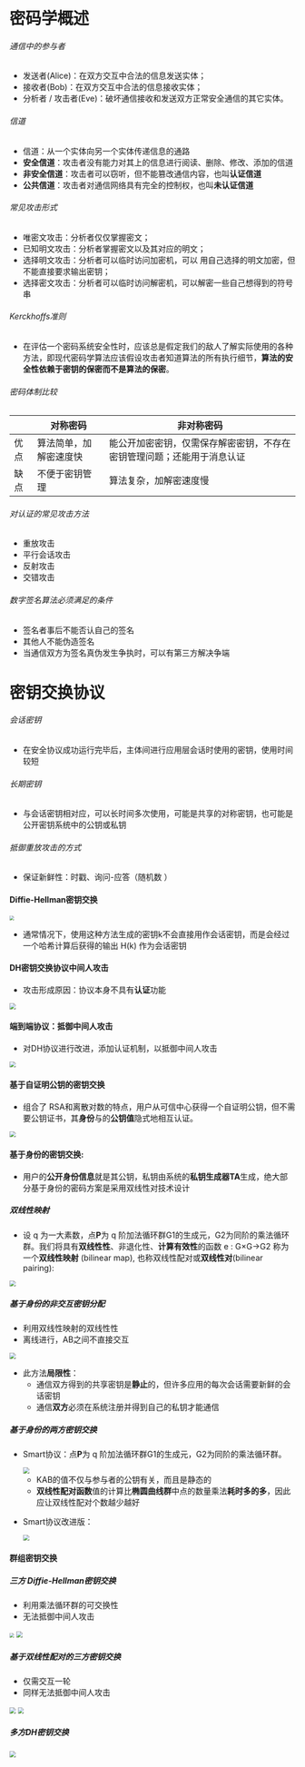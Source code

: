 # 密码学概述

###### 通信中的参与者

* 发送者(Alice)：在双方交互中合法的信息发送实体；
* 接收者(Bob)：在双方交互中合法的信息接收实体；
* 分析者 / 攻击者(Eve)：破坏通信接收和发送双方正常安全通信的其它实体。

###### 信道

* 信道：从一个实体向另一个实体传递信息的通路
* **安全信道**：攻击者没有能力对其上的信息进行阅读、删除、修改、添加的信道
* **非安全信道**：攻击者可以窃听，但不能篡改通信内容，也叫**认证信道**
* **公共信道**：攻击者对通信网络具有完全的控制权，也叫**未认证信道**

###### 常见攻击形式

* 唯密文攻击：分析者仅仅掌握密文；
* 已知明文攻击：分析者掌握密文以及其对应的明文；
* 选择明文攻击：分析者可以临时访问加密机，可以 用自己选择的明文加密，但不能直接要求输出密钥；
* 选择密文攻击：分析者可以临时访问解密机，可以解密一些自己想得到的符号串

###### Kerckhoffs准则

* 在评估一个密码系统安全性时，应该总是假定我们的敌人了解实际使用的各种方法，即现代密码学算法应该假设攻击者知道算法的所有执行细节，**算法的安全性依赖于密钥的保密而不是算法的保密**。

###### 密码体制比较

|     | 对称密码        | 非对称密码                               |
| --- | ----------- | ----------------------------------- |
| 优点  | 算法简单，加解密速度快 | 能公开加密密钥，仅需保存解密密钥，不存在密钥管理问题；还能用于消息认证 |
| 缺点  | 不便于密钥管理     | 算法复杂，加解密速度慢                         |

###### 对认证的常见攻击方法

* 重放攻击
* 平行会话攻击
* 反射攻击
* 交错攻击

###### 数字签名算法必须满足的条件

* 签名者事后不能否认自己的签名
* 其他人不能伪造签名
* 当通信双方为签名真伪发生争执时，可以有第三方解决争端

# 密钥交换协议

###### 会话密钥

* 在安全协议成功运行完毕后，主体间进行应用层会话时使用的密钥，使用时间较短

###### 长期密钥

* 与会话密钥相对应，可以长时间多次使用，可能是共享的对称密钥，也可能是公开密钥系统中的公钥或私钥

###### 抵御重放攻击的方式

* 保证新鲜性：时戳、询问-应答（随机数 ）

#### Diffie-Hellman密钥交换

<img src="./images/2.1.jpg" style="zoom: 50%;" />

* 通常情况下，使用这种方法生成的密钥k不会直接用作会话密钥，而是会经过一个哈希计算后获得的输出 H(k) 作为会话密钥

#### DH密钥交换协议中间人攻击

* 攻击形成原因：协议本身不具有**认证**功能

<img src="./images/2.2.jpg" style="zoom:67%;" />

#### 端到端协议：抵御中间人攻击

* 对DH协议进行改进，添加认证机制，以抵御中间人攻击

<img src="./images/2.3.jpg" style="zoom: 67%;" />

#### 基于自证明公钥的密钥交换

* 组合了 RSA和离散对数的特点，用户从可信中心获得一个自证明公钥，但不需要公钥证书，其**身份**与的**公钥值**隐式地相互认证。

<img src="./images/2.4.jpg" style="zoom:67%;" />

#### 基于身份的密钥交换:

* 用户的**公开身份信息**就是其公钥，私钥由系统的**私钥生成器TA**生成，绝大部分基于身份的密码方案是采用双线性对技术设计

##### 双线性映射

* 设 q 为一大素数，点**P**为 q 阶加法循环群G1的生成元，G2为同阶的乘法循环群。我们将具有**双线性性**、非退化性、**计算有效性**的函数 e : G×G→G2 称为一个**双线性映射** (bilinear map), 也称双线性配对或**双线性对**(bilinear pairing):

<img src="./images/2.5.jpg" style="zoom:67%;" />

##### 基于身份的非交互密钥分配

* 利用双线性映射的双线性性
* 离线进行，AB之间不直接交互

<img src="./images/2.6.jpg" style="zoom:67%;" />

* 此方法**局限性**：
  * 通信双方得到的共享密钥是**静止**的，但许多应用的每次会话需要新鲜的会话密钥
  * 通信**双方**必须在系统注册并得到自己的私钥才能通信

##### 基于身份的两方密钥交换

* Smart协议：点**P**为 q 阶加法循环群G1的生成元，G2为同阶的乘法循环群。
  
  <img src="./images/2.7.jpg" style="zoom:67%;" />
  
  * KAB的值不仅与参与者的公钥有关，而且是静态的
  * **双线性配对函数**值的计算比**椭圆曲线群**中点的数量乘法**耗时多的多**，因此应让双线性配对个数越少越好

* Smart协议改进版：
  
  <img src="./images/2.8.jpg" style="zoom:67%;" />

#### 群组密钥交换

##### 三方 Diffie-Hellman密钥交换

* 利用乘法循环群的可交换性
* 无法抵御中间人攻击

<img src="./images/2.9.jpg" style="zoom: 50%;" />

<img src="./images/2.10.jpg" style="zoom:67%;" />

##### 基于双线性配对的三方密钥交换

* 仅需交互一轮
* 同样无法抵御中间人攻击

<img src="./images/2.11.jpg" style="zoom:67%;" />

<img src="./images/2.12.jpg" style="zoom:67%;" />

##### 多方DH密钥交换

<img src="./images/2.13.jpg" style="zoom: 67%;" />